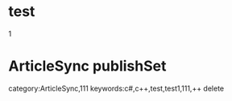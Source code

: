 # test

1
# ArticleSync publishSet
category:ArticleSync,111
keywords:c#,c++,test,test1,111,++
delete